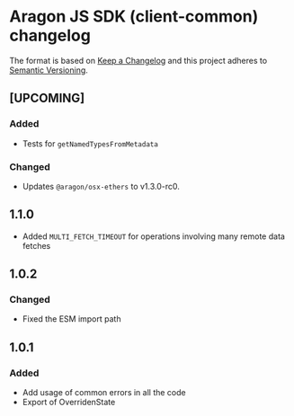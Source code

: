 # Aragon JS SDK (client-common) changelog

The format is based on [Keep a Changelog](http://keepachangelog.com/) and this project adheres to [Semantic Versioning](http://semver.org/).

<!--
TEMPLATE:
(Leave "## [UPCOMING]" first and describe the changes below it)

### Added
- Feature 1, 2, 3

### Changed
- Change 1, 2, 3

### Fixed
- Fix 1, 2, 3
-->

## [UPCOMING]
### Added
- Tests for `getNamedTypesFromMetadata`
### Changed
- Updates `@aragon/osx-ethers` to v1.3.0-rc0.

## 1.1.0
- Added `MULTI_FETCH_TIMEOUT` for operations involving many remote data fetches

## 1.0.2
### Changed
- Fixed the ESM import path

## 1.0.1
### Added
- Add usage of common errors in all the code
- Export of OverridenState

